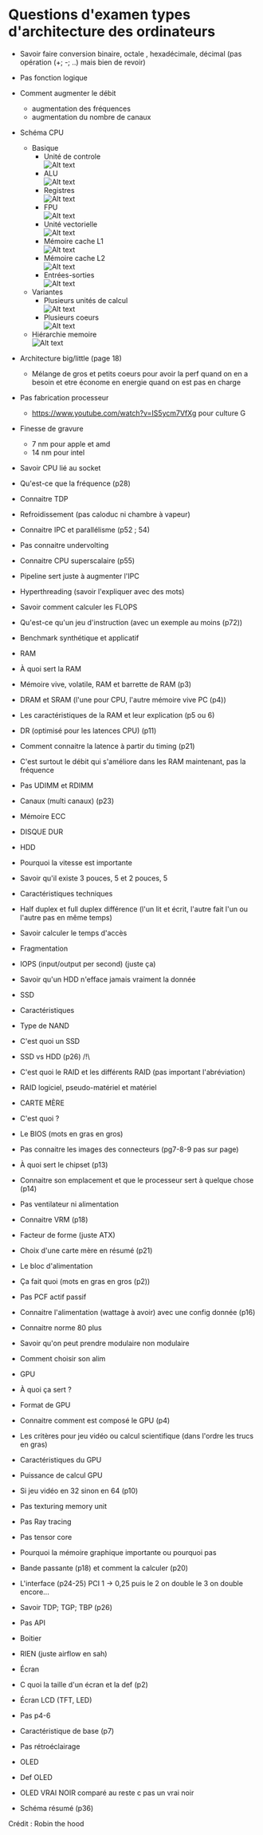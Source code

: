 # Questions d'examen types d'architecture des ordinateurs 

* Savoir faire conversion binaire, octale , hexadécimale, décimal (pas opération (+; -; ..) mais bien de revoir)
* Pas fonction logique
* Comment augmenter le débit
    * augmentation des fréquences
    * augmentation du nombre de canaux
* Schéma CPU
    * Basique
        * Unité de controle   
        ![Alt text](image.png)
        * ALU   
        ![Alt text](image-1.png)
        * Registres     
        ![Alt text](image-2.png)
        * FPU   
        ![Alt text](image-3.png)
        * Unité vectorielle     
        ![Alt text](image-4.png)
        * Mémoire cache L1  
        ![Alt text](image-5.png)
        * Mémoire cache L2  
        ![Alt text](image-6.png)
        * Entrées-sorties   
        ![Alt text](image-7.png)
    * Variantes
        * Plusieurs unités de calcul    
        ![Alt text](image-8.png)
        * Plusieurs coeurs  
        ![Alt text](image-9.png)
    * Hiérarchie memoire    
    ![Alt text](image-10.png)

* Architecture big/little (page 18)
    * Mélange de gros et petits coeurs pour avoir la perf quand on en a besoin et etre économe en energie quand on est pas en charge
* Pas fabrication processeur
    * https://www.youtube.com/watch?v=IS5ycm7VfXg pour culture G
* Finesse de gravure
    * 7 nm pour apple et amd
    * 14 nm pour intel
* Savoir CPU lié au socket
* Qu'est-ce que la fréquence (p28)
* Connaitre TDP
* Refroidissement (pas caloduc ni chambre à vapeur)
* Connaitre IPC et parallélisme (p52 ; 54)
* Pas connaitre undervolting
* Connaitre CPU superscalaire (p55)
* Pipeline sert juste à augmenter l'IPC
* Hyperthreading (savoir l'expliquer avec des mots)
* Savoir comment calculer les FLOPS
* Qu'est-ce qu'un jeu d'instruction (avec un exemple au moins (p72))
* Benchmark synthétique et applicatif
* RAM
* À quoi sert la RAM
* Mémoire vive, volatile, RAM et barrette de RAM (p3)
* DRAM et SRAM (l'une pour CPU, l'autre mémoire vive PC (p4))
* Les caractéristiques de la RAM et leur explication (p5 ou 6)
* DR (optimisé pour les latences CPU) (p11)
* Comment connaitre la latence à partir du timing (p21)
* C'est surtout le débit qui s'améliore dans les RAM maintenant, pas la fréquence
* Pas UDIMM et RDIMM
* Canaux (multi canaux) (p23)
* Mémoire ECC
* DISQUE DUR
* HDD
* Pourquoi la vitesse est importante
* Savoir qu'il existe 3 pouces, 5 et 2 pouces, 5
* Caractéristiques techniques
* Half duplex et full duplex différence (l'un lit et écrit, l'autre fait l'un ou l'autre pas en même temps)
* Savoir calculer le temps d'accès
* Fragmentation
* IOPS (input/output per second) (juste ça)
* Savoir qu'un HDD n'efface jamais vraiment la donnée
* SSD
* Caractéristiques
* Type de NAND
* C'est quoi un SSD
* SSD vs HDD (p26) /!\
* C'est quoi le RAID et les différents RAID (pas important l'abréviation)
* RAID logiciel, pseudo-matériel et matériel
* CARTE MÈRE
* C'est quoi ?
* Le BIOS (mots en gras en gros)
* Pas connaitre les images des connecteurs (pg7-8-9 pas sur page)
* À quoi sert le chipset (p13)
* Connaitre son emplacement et que le processeur sert à quelque chose (p14)
* Pas ventilateur ni alimentation
* Connaitre VRM (p18)
* Facteur de forme (juste ATX)
* Choix d'une carte mère en résumé (p21)
* Le bloc d'alimentation
* Ça fait quoi (mots en gras en gros (p2))
* Pas PCF actif passif
* Connaitre l'alimentation (wattage à avoir) avec une config donnée (p16)
* Connaitre norme 80 plus
* Savoir qu'on peut prendre modulaire non modulaire
* Comment choisir son alim
* GPU
* À quoi ça sert ?
* Format de GPU
* Connaitre comment est composé le GPU (p4)
* Les critères pour jeu vidéo ou calcul scientifique (dans l'ordre les trucs en gras)
* Caractéristiques du GPU
* Puissance de calcul GPU
* Si jeu vidéo en 32 sinon en 64 (p10)
* Pas texturing memory unit
* Pas Ray tracing
* Pas tensor core
* Pourquoi la mémoire graphique importante ou pourquoi pas
* Bande passante (p18) et comment la calculer (p20)
* L'interface (p24-25) PCI 1 -> 0,25 puis le 2 on double le 3 on double encore...
* Savoir TDP; TGP; TBP (p26)
* Pas API
* Boitier
* RIEN (juste airflow en sah)
* Écran
* C quoi la taille d'un écran et la def (p2)
* Écran LCD (TFT, LED)
* Pas p4-6
* Caractéristique de base (p7)
* Pas rétroéclairage
* OLED
* Def OLED
* OLED VRAI NOIR comparé au reste c pas un vrai noir
* Schéma résumé (p36)

Crédit : Robin the hood